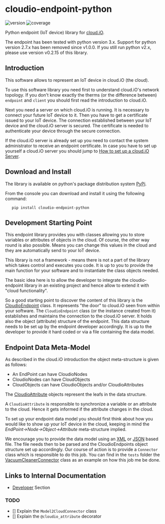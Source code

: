 # cloudio-endpoint-python
![version](https://img.shields.io/pypi/v/cloudio-endpoint-python.svg)
![coverage](docs/images/coverage.svg)

Python endpoint (IoT device) library for [cloud.iO](https://cloudio.hevs.ch).

The endpoint has been tested with python version 3.x. Support for python version 2.7.x 
has been removed since v1.0.0. If you still run python v2.x, please use version v0.2.15 
of this library.

## Introduction

This software allows to represent an IoT device in cloud.iO (the cloud). 

To use this software library you need first to understand cloud.iO's network topology. If 
you don't know exactly the therms (or the difference between) `endpoint` and `client` you
should first read the introduction to cloud.iO. 

Next you need a server on which cloud.iO is running. It is necessary to connect your future IoT
device to it. Then you have to get a certificate issued to your IoT device. The connection
established between your IoT device and the cloud.iO server is secured. The certificate is
needed to authenticate your device through the secure connection.

If the cloud.iO server is already set up you need to contact the system administrator to 
receive an endpoint certificate. In case you have to set up yourself a cloud.iO server you 
should jump to 
[How to set up a cloud.iO Server](https://github.com/cloudio-project/cloudio-documentation/blob/master/ServerSetup.md).

## Download and Install
The library is available on python's package distribution system [PyPi](https://pypi.python.org/).

From the console you can download and install it using the following command:

```
   pip install cloudio-endpoint-python
```

## Development Starting Point

This endpoint library provides you with classes allowing you to store variables or 
attributes of objects in the cloud. Of course, the other way round is also possible. 
Means you can change this values in the cloud and they are automatically send to your
IoT device.
 
This library is not a framework - means there is not a part of the library which takes
control and executes you code. It is up to you to provide the main function for your
software and to instantiate the class objects needed.

The basic idea here is to allow the developer to integrate the cloudio-endpoint library
in an existing project and hence allow to extend it with "cloud functionality".

So a good starting point to discover the content of this library is the 
[CloudioEndpoint](https://github.com/cloudio-project/cloudio-documentation/blob/master/ServerSetup.md)
class. It represents "the door" to cloud.iO seen from within your software. The 
`CloudioEndpoint` class (or the instance created from it) establishes and maintains 
the connection to the cloud.iO server. It holds also the object (attribute) 
structure of the endpoint. This data structure needs to be set up by the endpoint 
developer accordingly. It is up to the developer to provide it hard coded or via a
file containing the data model.

## Endpoint Data Meta-Model
As described in the cloud.iO introduction the object meta-structure is given as 
follows: 
 - An EndPoint can have CloudioNodes
 - CloudioNodes can have CloudObjects
 - CloudObjects can have CloudioObjects and/or CloudioAttributes

The 
[CloudioAttribute](https://github.com/cloudio-project/cloudio-endpoint-python/blob/master/src/cloudio/cloudio_attribute.py)
objects represent the leafs in the data structure. 

A `CloudioAttribute` is responsible to synchronize a variable or an attribute to
the cloud. Hence it gets informed if the attribute changes in the cloud.

To set up your endpoint data model you should first think about how you would like to 
show up your IoT device in the cloud, keeping in mind the _EndPoint->Node->Object->Attribute_
meta-structure implied.

We encourage you to provide the data model using an [XML](https://en.wikipedia.org/wiki/XML) or 
[JSON](https://en.wikipedia.org/wiki/JSON) based file. The file needs
then to be parsed and the CloudioEndpoints object structure set up accordingly. Our course
of action is to provide a `Connector` class which is responsible to do this job. You can
find in the `tests` folder the 
[VacuumCleanerConnector](https://github.com/cloudio-project/cloudio-endpoint-python/blob/master/tests/cloudio/connector/vacuumcleaner_connector.py)
class as an example on how this job me be done.

## Links to Internal Documentation
- [Developer](./docs/development.md) Section

### TODO
- [] Explain the `Model2CloudConnector` class
- [] Explain the `@cloudio_attribute` decorator
